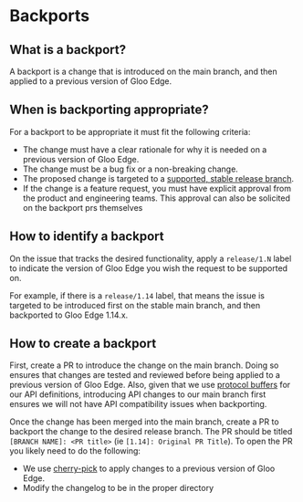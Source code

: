 # Backports

## What is a backport?
A backport is a change that is introduced on the main branch, and then applied to a previous version of Gloo Edge.

## When is backporting appropriate?
For a backport to be appropriate it must fit the following criteria:
- The change must have a clear rationale for why it is needed on a previous version of Gloo Edge.
- The change must be a bug fix or a non-breaking change.
- The proposed change is targeted to a [supported, stable release branch](https://docs.solo.io/gloo-edge/latest/reference/support/).
- If the change is a feature request, you must have explicit approval from the product and engineering teams. This approval can also be solicited on the backport prs themselves

## How to identify a backport
On the issue that tracks the desired functionality, apply a `release/1.N` label to indicate the version of Gloo Edge you wish the request to be supported on.

For example, if there is a `release/1.14` label, that means the issue is targeted to be introduced first on the stable main branch, and then backported to Gloo Edge 1.14.x.

## How to create a backport
First, create a PR to introduce the change on the main branch. Doing so ensures that changes are tested and reviewed before being applied to a previous version of Gloo Edge. Also, given that we use [protocol buffers](https://developers.google.com/protocol-buffers) for our API definitions, introducing API changes to our main branch first ensures we will not have API compatibility issues when backporting.

Once the change has been merged into the main branch, create a PR to backport the change to the desired release branch. The PR should be titled `[BRANCH NAME]: <PR title>` (ie `[1.14]: Original PR Title`). To open the PR you likely need to do the following:
- We use [cherry-pick](https://git-scm.com/docs/git-cherry-pick) to apply changes to a previous version of Gloo Edge.
- Modify the changelog to be in the proper directory